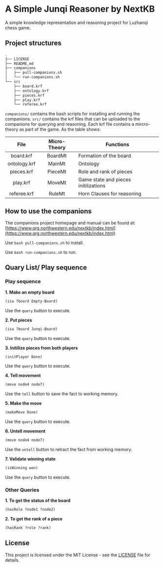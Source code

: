# A Simple Junqi Reasoner by NextKB

A simple knowledge representation and reasoning project for Luzhanqi chess game.

## Project structures

```bash
.
├── LICENSE
├── README.md
├── companions
│   ├── pull-companions.sh
│   └── run-companions.sh
└── src
    ├── board.krf
    ├── ontology.krf
    ├── pieces.krf
    ├── play.krf
    └── referee.krf
```

`companions/` contains the bash scripts for installing and running the companions.
`src/` contains the krf files that can be uploaded to the companions for querying
and reasoning. Each krf file contains a mircro-theory as part of the game. As the
table shows:

|   **File**   | **Micro-Theory** | **Functions**                        |
|:------------:|:----------------:|--------------------------------------|
|   board.krf  |      BoardMt     | Formation of the board               |
| ontology.krf |      MainMt      | Ontology                             |
|  pieces.krf  |      PieceMt     | Role and rank of pieces              |
|   play.krf   |      MoveMt      | Game state and pieces initilizations |
|  referee.krf |      RuleMt      | Horn Clauses for reasoning           |

## How to use the companions

The companions project homepage and manual can be found at:
[https://www.qrg.northwestern.edu/nextkb/index.html](https://www.qrg.northwestern.edu/nextkb/index.html)

Use `bash pull-companions.sh` to install.

Use `bash run-companions.sh` to run.

## Quary List/ Play sequence

### Play sequence

**1. Make an empty board**

```lisp
(isa ?board Empty-Board)
```

Use the `query` button to execute.

**2. Put pieces**

```lisp
(isa ?board Junqi-Board)
```

Use the `query` button to execute.

**3. Initilize pieces from both players**

```lisp
(initPlayer Done)
```

Use the `query` button to execute.

**4. Tell movement**

```lisp
(move node4 node7)
```

Use the `tell` button to save the fact to working memory.

**5. Make the move**

```lisp
(makeMove Done)
```

Use the `query` button to execute.

**6. Untell movement**

```lisp
(move node4 node7)
```

Use the `untell` button to retract the fact from working memory.

**7. Validate winning state**

```lisp
(isWinning won)
```

Use the `query` button to execute.

### Other Queries

**1. To get the status of the board**

```lisp
(hasRole ?node1 ?node2)
```

**2. To get the rank of a piece**

```lisp
(hasRank ?role ?rank)
```

## License

This project is licensed under the MIT License - see the [LICENSE](LICENSE)
file for details.
